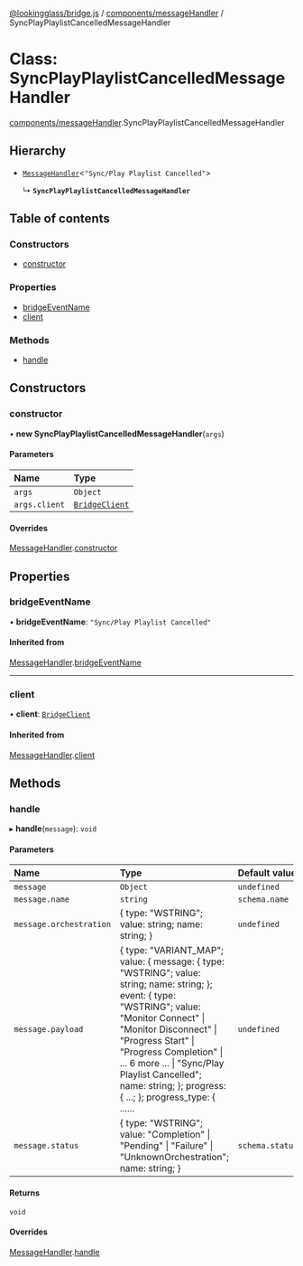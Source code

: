 [@lookingglass/bridge.js](../README.md) / [components/messageHandler](../modules/components_messageHandler.md) / SyncPlayPlaylistCancelledMessageHandler

# Class: SyncPlayPlaylistCancelledMessageHandler

[components/messageHandler](../modules/components_messageHandler.md).SyncPlayPlaylistCancelledMessageHandler

## Hierarchy

- [`MessageHandler`](components_messageHandler.MessageHandler.md)<``"Sync/Play Playlist Cancelled"``\>

  ↳ **`SyncPlayPlaylistCancelledMessageHandler`**

## Table of contents

### Constructors

- [constructor](components_messageHandler.SyncPlayPlaylistCancelledMessageHandler.md#constructor)

### Properties

- [bridgeEventName](components_messageHandler.SyncPlayPlaylistCancelledMessageHandler.md#bridgeeventname)
- [client](components_messageHandler.SyncPlayPlaylistCancelledMessageHandler.md#client)

### Methods

- [handle](components_messageHandler.SyncPlayPlaylistCancelledMessageHandler.md#handle)

## Constructors

### constructor

• **new SyncPlayPlaylistCancelledMessageHandler**(`args`)

#### Parameters

| Name | Type |
| :------ | :------ |
| `args` | `Object` |
| `args.client` | [`BridgeClient`](client.BridgeClient.md) |

#### Overrides

[MessageHandler](components_messageHandler.MessageHandler.md).[constructor](components_messageHandler.MessageHandler.md#constructor)

## Properties

### bridgeEventName

• **bridgeEventName**: ``"Sync/Play Playlist Cancelled"``

#### Inherited from

[MessageHandler](components_messageHandler.MessageHandler.md).[bridgeEventName](components_messageHandler.MessageHandler.md#bridgeeventname)

___

### client

• **client**: [`BridgeClient`](client.BridgeClient.md)

#### Inherited from

[MessageHandler](components_messageHandler.MessageHandler.md).[client](components_messageHandler.MessageHandler.md#client)

## Methods

### handle

▸ **handle**(`message`): `void`

#### Parameters

| Name | Type | Default value |
| :------ | :------ | :------ |
| `message` | `Object` | `undefined` |
| `message.name` | `string` | `schema.name` |
| `message.orchestration` | { type: "WSTRING"; value: string; name: string; } | `undefined` |
| `message.payload` | { type: "VARIANT\_MAP"; value: { message: { type: "WSTRING"; value: string; name: string; }; event: { type: "WSTRING"; value: "Monitor Connect" \| "Monitor Disconnect" \| "Progress Start" \| "Progress Completion" \| ... 6 more ... \| "Sync/Play Playlist Cancelled"; name: string; }; progress: { ...; }; progress\_type: { ...... | `undefined` |
| `message.status` | { type: "WSTRING"; value: "Completion" \| "Pending" \| "Failure" \| "UnknownOrchestration"; name: string; } | `schema.status` |

#### Returns

`void`

#### Overrides

[MessageHandler](components_messageHandler.MessageHandler.md).[handle](components_messageHandler.MessageHandler.md#handle)
